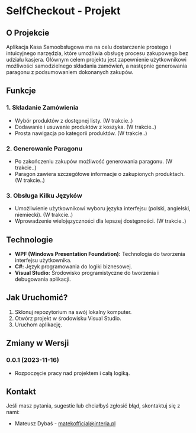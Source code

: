 # SelfCheckout - Projekt

## O Projekcie

Aplikacja Kasa Samoobsługowa ma na celu dostarczenie prostego i intuicyjnego narzędzia, które umożliwia obsługę procesu zakupowego bez udziału kasjera. Głównym celem projektu jest zapewnienie użytkownikowi możliwości samodzielnego składania zamówień, a następnie generowania paragonu z podsumowaniem dokonanych zakupów.

## Funkcje

### 1. Składanie Zamówienia

- Wybór produktów z dostępnej listy. (W trakcie..)
- Dodawanie i usuwanie produktów z koszyka. (W trakcie..)
- Prosta nawigacja po kategorii produktów. (W trakcie..)

### 2. Generowanie Paragonu

- Po zakończeniu zakupów możliwość generowania paragonu. (W trakcie..)
- Paragon zawiera szczegółowe informacje o zakupionych produktach. (W trakcie..)

### 3. Obsługa Kilku Języków

- Umożliwienie użytkownikowi wyboru języka interfejsu (polski, angielski, niemiecki). (W trakcie..)
- Wprowadzenie wielojęzyczności dla lepszej dostępności. (W trakcie..)

## Technologie

- **WPF (Windows Presentation Foundation):** Technologia do tworzenia interfejsu użytkownika.
- **C#:** Język programowania do logiki biznesowej.
- **Visual Studio:** Środowisko programistyczne do tworzenia i debugowania aplikacji.

## Jak Uruchomić?

1. Sklonuj repozytorium na swój lokalny komputer.
2. Otwórz projekt w środowisku Visual Studio.
3. Uruchom aplikację.

## Zmiany w Wersji

### 0.0.1 (2023-11-16)

- Rozpoczęcie pracy nad projektem i całą logiką.

## Kontakt

Jeśli masz pytania, sugestie lub chciałbyś zgłosić błąd, skontaktuj się z nami:

- Mateusz Dybaś - matekofficial@interia.pl

